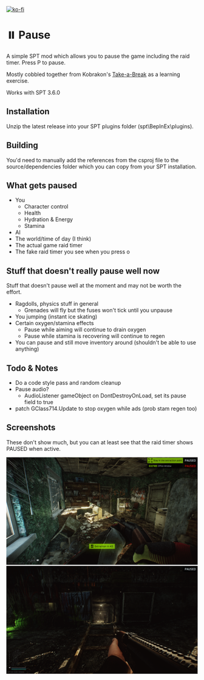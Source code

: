 [![ko-fi](https://ko-fi.com/img/githubbutton_sm.svg)](https://ko-fi.com/S6S3NKK32)

# ⏸️ Pause
A simple SPT mod which allows you to pause the game including the raid timer. Press P to pause.

Mostly cobbled together from Kobrakon's [Take-a-Break](https://github.com/kobrakon/TakeABreak) as a learning exercise.

Works with SPT 3.6.0

## Installation
Unzip the latest release into your SPT plugins folder (spt\BepInEx\plugins).

## Building
You'd need to manually add the references from the csproj file to the source/dependencies folder which you can copy from your SPT installation.

## What gets paused
- You
  - Character control
  - Health
  - Hydration & Energy
  - Stamina
- AI
- The world/time of day (I think)
- The actual game raid timer
- The fake raid timer you see when you press o

## Stuff that doesn't really pause well now
Stuff that doesn't pause well at the moment and may not be worth the effort.
- Ragdolls, physics stuff in general
  - Grenades will fly but the fuses won't tick until you unpause
- You jumping (instant ice skating)
- Certain oxygen/stamina effects
  - Pause while aiming will continue to drain oxygen
  - Pause while stamina is recovering will continue to regen
- You can pause and still move inventory around (shouldn't be able to use anything)
  
## Todo & Notes
- Do a code style pass and random cleanup
- Pause audio?
  - AudioListener gameObject on DontDestroyOnLoad, set its pause field to true
- patch GClass714.Update to stop oxygen while ads (prob stam regen too)

## Screenshots
These don't show much, but you can at least see that the raid timer shows PAUSED when active.

[<img src="images/p1.png">]()
[<img src="images/p2.png">]()
